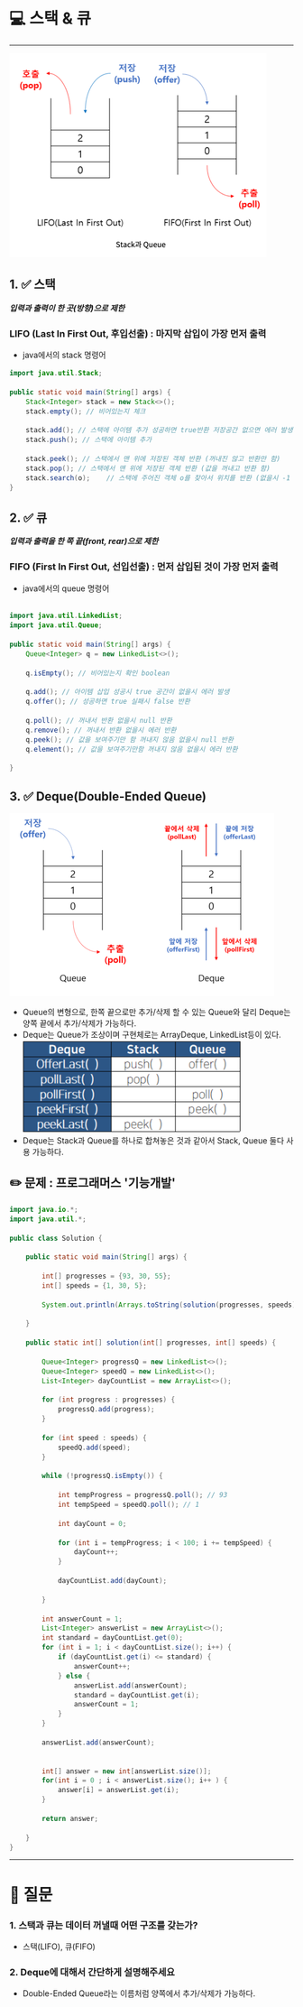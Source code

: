 # 💻 스택 & 큐

---

![img_4.png](img/img_4.png)

## 1. ✅ 스택

***입력과 출력이 한 곳(방향)으로 제한***
### LIFO (Last In First Out, 후입선출) : 마지막 삽입이 가장 먼저 출력

- java에서의 stack 명령어

```java
import java.util.Stack;

public static void main(String[] args) {
    Stack<Integer> stack = new Stack<>();
    stack.empty(); // 비어있는지 체크
    
    stack.add(); // 스택에 아이템 추가 성공하면 true반환 저장공간 없으면 에러 발생
    stack.push(); // 스택에 아이템 추가 
    
    stack.peek(); // 스택에서 맨 위에 저장된 객체 반환 (꺼내진 않고 반환만 함)
    stack.pop(); // 스택에서 맨 위에 저장된 객체 반환 (값을 꺼내고 반환 함)
    stack.search(o);    // 스택에 주어진 객체 o를 찾아서 위치를 반환 (없을시 -1 반환, 배열과 달리 위치가 1부터 시작)
}

```

## 2. ✅ 큐

***입력과 출력을 한 쪽 끝(front, rear)으로 제한***
### FIFO (First In First Out, 선입선출) : 먼저 삽입된 것이 가장 먼저 출력

- java에서의 queue 명령어

```java

import java.util.LinkedList;
import java.util.Queue;

public static void main(String[] args) {
    Queue<Integer> q = new LinkedList<>();

    q.isEmpty(); // 비어있는지 확인 boolean
    
    q.add(); // 아이템 삽입 성공시 true 공간이 없을시 에러 발생
    q.offer(); // 성공하면 true 실패시 false 반환
    
    q.poll(); // 꺼내서 반환 없을시 null 반환
    q.remove(); // 꺼내서 반환 없을시 에러 반환
    q.peek(); // 값을 보여주기만 함 꺼내지 않음 없을시 null 반환
    q.element(); // 값을 보여주기만함 꺼내지 않음 없을시 에러 반환
    
}
```

## 3. ✅ Deque(Double-Ended Queue)

![img_5.png](img/img_5.png)

- Queue의 변형으로, 한쪽 끝으로만 추가/삭제 할 수 있는 Queue와 달리 Deque는 양쪽 끝에서 추가/삭제가 가능하다.
- Deque는 Queue가 조상이며 구현체로는 ArrayDeque, LinkedList등이 있다.
![img_6.png](img/img_6.png)
- Deque는 Stack과 Queue를 하나로 합쳐놓은 것과 같아서 Stack, Queue 둘다 사용 가능하다.

## ✏️ 문제 : 프로그래머스 '기능개발'

```java
import java.io.*;
import java.util.*;

public class Solution {

    public static void main(String[] args) {

        int[] progresses = {93, 30, 55};
        int[] speeds = {1, 30, 5};

        System.out.println(Arrays.toString(solution(progresses, speeds)));

    }

    public static int[] solution(int[] progresses, int[] speeds) {

        Queue<Integer> progressQ = new LinkedList<>();
        Queue<Integer> speedQ = new LinkedList<>();
        List<Integer> dayCountList = new ArrayList<>();

        for (int progress : progresses) {
            progressQ.add(progress);
        }

        for (int speed : speeds) {
            speedQ.add(speed);
        }

        while (!progressQ.isEmpty()) {

            int tempProgress = progressQ.poll(); // 93
            int tempSpeed = speedQ.poll(); // 1

            int dayCount = 0;

            for (int i = tempProgress; i < 100; i += tempSpeed) {
                dayCount++;
            }

            dayCountList.add(dayCount);

        }

        int answerCount = 1;
        List<Integer> answerList = new ArrayList<>();
        int standard = dayCountList.get(0);
        for (int i = 1; i < dayCountList.size(); i++) {
            if (dayCountList.get(i) <= standard) {
                answerCount++;
            } else {
                answerList.add(answerCount);
                standard = dayCountList.get(i);
                answerCount = 1;
            }
        }
        
        answerList.add(answerCount);


        int[] answer = new int[answerList.size()];
        for(int i = 0 ; i < answerList.size(); i++ ) {
            answer[i] = answerList.get(i);
        }

        return answer;

    }
}

```

---

# 🤔 질문

### 1. 스택과 큐는 데이터 꺼낼때 어떤 구조를 갖는가?

- 스택(LIFO), 큐(FIFO)

### 2. Deque에 대해서 간단하게 설명해주세요

- Double-Ended Queue라는 이름처럼 양쪽에서 추가/삭제가 가능하다.


